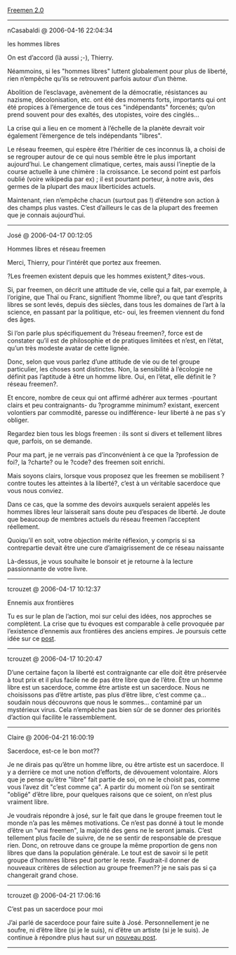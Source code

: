 [Freemen 2.0](../../../2006/4/freemen-20.md)

---
nCasabaldi @ 2006-04-16 22:04:34

les hommes libres

On est d’accord (là aussi ;-), Thierry.

Néammoins, si les "hommes libres" luttent globalement pour plus de liberté, rien n’empêche qu’ils se retrouvent parfois autour d’un thème.

Abolition de l’esclavage, avènement de la démocratie, résistances au nazisme, décolonisation, etc. ont été des moments forts, importants qui ont été propices à l’émergence de tous ces "indépendants" forcenés; qu’on prend souvent pour des exaltés, des utopistes, voire des cinglés...

La crise qui a lieu en ce moment à l’échelle de la planète devrait voir également l’émergence de tels indépendants "libres".

Le réseau freemen, qui espère être l’héritier de ces inconnus là, a choisi de se regrouper autour de ce qui nous semble être le plus important aujourd’hui. Le changement climatique, certes, mais aussi l’ineptie de la course actuelle à une chimère : la croissance. Le second point est parfois oublié (voire wikipedia par ex) ; il est pourtant porteur, à notre avis, des germes de la plupart des maux liberticides actuels.

Maintenant, rien n’empêche chacun (surtout pas !) d’étendre son action à des champs plus vastes. C’est d’ailleurs le cas de la plupart des freemen que je connais aujourd’hui.

---

José @ 2006-04-17 00:12:05



Hommes libres et réseau freemen

Merci, Thierry, pour l’intérêt que portez aux freemen.

?Les freemen existent depuis que les hommes existent,? dites-vous.

Si, par freemen, on décrit une attitude de vie, celle qui a fait, par exemple, à l’origine, que Thaï ou Franc, signifient ?homme libre?, ou que tant d’esprits libres se sont levés, depuis des siècles, dans tous les domaines de l’art à la science, en passant par la politique, etc- oui, les freemen viennent du fond des âges.

Si l’on parle plus spécifiquement du ?réseau freemen?, force est de constater qu’il est de philosophie et de pratiques limitées et n’est, en l’état, qu’un très modeste avatar de cette lignée.

Donc, selon que vous parlez d’une attitude de vie ou de tel groupe particulier, les choses sont distinctes. Non, la sensibilité à l’écologie ne définit pas l’aptitude à être un homme libre. Oui, en l’état, elle définit le ?réseau freemen?.

Et encore, nombre de ceux qui ont affirmé adhérer aux termes -pourtant clairs et peu contraignants- du ?programme minimum? existant, exercent volontiers par commodité, paresse ou indifférence- leur liberté à ne pas s’y obliger.

Regardez bien tous les blogs freemen : ils sont si divers et tellement libres que, parfois, on se demande.

Pour ma part, je ne verrais pas d’inconvénient à ce que la ?profession de foi?, la ?charte? ou le ?code? des freemen soit enrichi.

Mais soyons clairs, lorsque vous proposez que les freemen se mobilisent ?contre toutes les atteintes à la liberté?, c’est à un véritable sacerdoce que vous nous conviez.

Dans ce cas, que la somme des devoirs auxquels seraient appelés les hommes libres leur laisserait sans doute peu d’espaces de liberté. Je doute que beaucoup de membres actuels du réseau freemen l’acceptent réellement.

Quoiqu’il en soit, votre objection mérite réflexion, y compris si sa contrepartie devait être une cure d’amaigrissement de ce réseau naissante

Là-dessus, je vous souhaite le bonsoir et je retourne à la lecture passionnante de votre livre.



---

tcrouzet @ 2006-04-17 10:12:37

Ennemis aux frontières

Tu es sur le plan de l’action, moi sur celui des idées, nos approches se complètent. La crise que tu évoques est comparable à celle provoquée par l’existence d’ennemis aux frontières des anciens empires. Je poursuis cette idée sur ce [post]( http://blog.tcrouzet.com/peuple/nouvel-empire-35732).

---

tcrouzet @ 2006-04-17 10:20:47

D’une certaine façon la liberté est contraignante car elle doit être préservée à tout prix et il plus facile ne de pas être libre que de l’être. Être un homme libre est un sacerdoce, comme être artiste est un sacerdoce. Nous ne choisissons pas d’être artiste, pas plus d’être libre, c’est comme ça… soudain nous découvrons que nous le sommes… contaminé par un mystérieux virus. Cela n’empêche pas bien sûr de se donner des priorités d’action qui facilite le rassemblement.

---

Claire @ 2006-04-21 16:00:19

Sacerdoce, est-ce le bon mot??

Je ne dirais pas qu’être un homme libre, ou être artiste est un sacerdoce. Il y a derrière ce mot une notion d’efforts, de dévouement volontaire. Alors que je pense qu’être "libre" fait partie de soi, on ne le choisit pas, comme vous l’avez dit "c’est comme ça". A partir du moment où l’on se sentirait "obligé" d’être libre, pour quelques raisons que ce soient, on n’est plus vraiment libre.

Je voudrais répondre à josé, sur le fait que dans le groupe freemen tout le monde n’a pas les mêmes motivations. Ce n’est pas donné à tout le monde d’être un "vrai freemen", la majorité des gens ne le seront jamais. C’est tellement plus facile de suivre, de ne se sentir de responsable de presque rien. Donc, on retrouve dans ce groupe la même proportion de gens non libres que dans la population générale. Le tout est de savoir si le petit groupe d’hommes libres peut porter le reste. Faudrait-il donner de nouveaux critères de sélection au groupe freemen?? je ne sais pas si ça changerait grand chose.

---

tcrouzet @ 2006-04-21 17:06:16

C’est pas un sacerdoce pour moi

J’ai parlé de sacerdoce pour faire suite à José. Personnellement je ne soufre, ni d’être libre (si je le suis), ni d’être un artiste (si je le suis). Je continue à répondre plus haut sur un [nouveau post](http://blog.tcrouzet.com/peuple/quoi-mele-35744).

---

